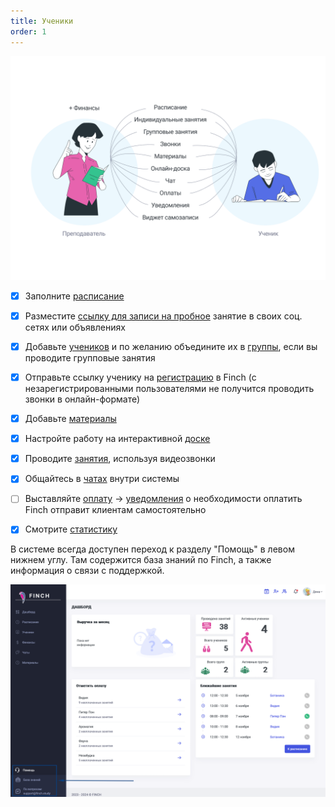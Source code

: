 ```yaml
---
title: Ученики
order: 1
---
```


![](<../.gitbook/assets/image (22).png>)

* [x] Заполните [расписание](./../zanyatiya-i-videozvonki/raspisanie)

* [x] Разместите [ссылку для записи на пробное](./ssylka-zapis-na-probnoe) занятие в своих соц. сетях или объявлениях

* [x] Добавьте [учеников](./../ucheniki-i-gruppy/ucheniki) и по желанию объедините их в [группы](./../ucheniki-i-gruppy/gruppy), если вы проводите групповые занятия

* [x] Отправьте ссылку ученику на [регистрацию](./ssylka-registraciya-uchenika) в Finch (с незарегистрированными пользователями не получится проводить звонки в онлайн-формате)

* [x] Добавьте [материалы](./../materialy/_index)

* [x] Настройте работу на интерактивной [доске](./../zanyatiya-i-videozvonki/provedenie-zanyatii-v-onlain-formate/ispolzovanie-materialov)

* [x] Проводите [занятия](./../zanyatiya-i-videozvonki/provedenie-zanyatii-v-onlain-formate/_index), используя видеозвонки

* [x] Общайтесь в [чатах](./../uvedomleniya-i-chaty/chaty) внутри системы

* [ ] Выставляйте [оплату](./../ucheniki-i-gruppy/stoimost-zanyatii-vystavlenie-oplaty) -> [уведомления](./../uvedomleniya-i-chaty/uvedomleniya-2) о необходимости оплатить Finch отправит клиентам самостоятельно

* [x] Смотрите [статистику](./../statistika/finansy)

В системе всегда доступен переход к разделу "Помощь" в левом нижнем углу. Там содержится база знаний по Finch, а также информация о связи с поддержкой.

![](<../.gitbook/assets/image (120).png>)